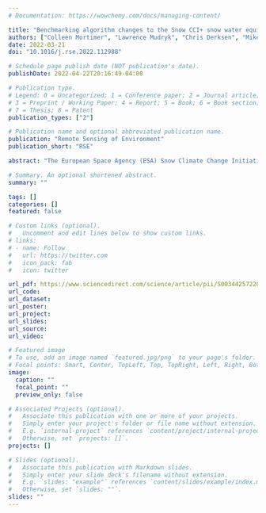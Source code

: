 ```yaml
---
# Documentation: https://wowchemy.com/docs/managing-content/

title: "Benchmarking algorithm changes to the Snow CCI+ snow water equivalent product"
authors: ["Colleen Mortimer", "Lawrence Mudryk", "Chris Derksen", "Mike Brady", "Kari Luojus", "Pinja Venäläinen", "Mikko Moisander", "Juha Lemmetyinen", "Matias Takala", "Cemal Tanis", "Jouni Pulliainen"]
date: 2022-03-21
doi: "10.1016/j.rse.2022.112988"

# Schedule page publish date (NOT publication's date).
publishDate: 2022-04-22T20:16:49-04:00

# Publication type.
# Legend: 0 = Uncategorized; 1 = Conference paper; 2 = Journal article;
# 3 = Preprint / Working Paper; 4 = Report; 5 = Book; 6 = Book section;
# 7 = Thesis; 8 = Patent
publication_types: ["2"]

# Publication name and optional abbreviated publication name.
publication: "Remote Sensing of Environment"
publication_short: "RSE"

abstract: "The European Space Agency (ESA) Snow Climate Change Initiative (CCI+) provides long-term, global time series of daily snow cover fraction and snow water equivalent (SWE). The Snow CCI+ SWE Version 1 (CCIv1) product is built on the GlobSnow algorithm, which combines passive microwave (PMW) data with in situ snow depth (SD) measurements to estimate SWE. While CCIv1 remains algorithmically similar to the most recent GlobSnow product (GlobSnow Version 3), Snow CCI+ SWE Version 2 (CCIv2) incorporates two notable differences. CCIv2 uses updated PMW data from the NASA MEaSUREs Calibrated Passive Microwave Daily EASE-Grid 2.0 Earth Science Data Record and is generated in EASE-Grid 2.0 with 12.5 km grid spacing. It also adjusts SWE retrievals in post-processing by incorporating spatially and temporally varying snow density information. Due to the phased product development framework CCI+ employs, proposed changes between CCIv1 and CCIv2 were implemented in a series of step-wise developmental datasets. Using these developmental datasets, we analyze how changes to input PMW and SD data and the snow density parameterization affect the resulting SWE product. Using in situ snow courses as reference data, we demonstrate that the correlation and RMSE of the CCIv2 developmental product improved 18% (0.10) and 12% (5 mm), respectively, relative to CCIv1. The timing of peak snow mass is shifted two weeks later and a temporal discontinuity in the monthly northern hemisphere snow mass time series associated with the shift from the Special Sensor Microwave/Imager (SSM/I) to the Special Sensor Microwave Imager/Sounder (SSMIS) in 2009 is also removed."

# Summary. An optional shortened abstract.
summary: ""

tags: []
categories: []
featured: false

# Custom links (optional).
#   Uncomment and edit lines below to show custom links.
# links:
# - name: Follow
#   url: https://twitter.com
#   icon_pack: fab
#   icon: twitter

url_pdf: https://www.sciencedirect.com/science/article/pii/S003442572200102X/pdfft?md5=40e4c50918d99f5c2a427287a080909a&pid=1-s2.0-S003442572200102X-main.pdf
url_code:
url_dataset:
url_poster:
url_project:
url_slides:
url_source:
url_video:

# Featured image
# To use, add an image named `featured.jpg/png` to your page's folder. 
# Focal points: Smart, Center, TopLeft, Top, TopRight, Left, Right, BottomLeft, Bottom, BottomRight.
image:
  caption: ""
  focal_point: ""
  preview_only: false

# Associated Projects (optional).
#   Associate this publication with one or more of your projects.
#   Simply enter your project's folder or file name without extension.
#   E.g. `internal-project` references `content/project/internal-project/index.md`.
#   Otherwise, set `projects: []`.
projects: []

# Slides (optional).
#   Associate this publication with Markdown slides.
#   Simply enter your slide deck's filename without extension.
#   E.g. `slides: "example"` references `content/slides/example/index.md`.
#   Otherwise, set `slides: ""`.
slides: ""
---
```

